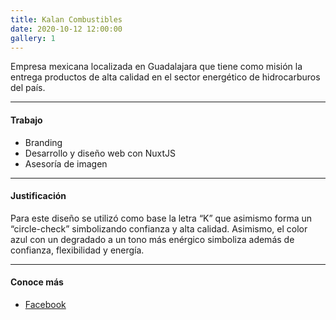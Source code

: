 ```yaml
---
title: Kalan Combustibles
date: 2020-10-12 12:00:00
gallery: 1
---
```

<p class="lead">
   Empresa mexicana localizada en Guadalajara que tiene como misión la entrega productos de alta calidad en el sector energético de hidrocarburos del país.
</p>

---

#### Trabajo
- Branding
- Desarrollo y diseño web con NuxtJS
- Asesoría de imagen

---

#### Justificación
Para este diseño se utilizó como base la letra “K” que asimismo forma un “circle-check” <i class="bi bi-check2-circle"></i> simbolizando confianza y alta calidad. Asimismo, el color azul con un degradado a un tono más enérgico simboliza además de confianza, flexibilidad y energía.

---

#### Conoce más
- [Facebook](https://www.fb.me/kalancombustibles)